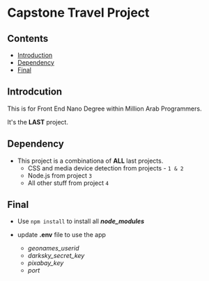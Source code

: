 # Capstone Travel Project

## Contents
- [Introduction](https://github.com/tarikgad/TG-FEND-05-Capstone#Introduction)
- [Dependency](https://github.com/tarikgad/TG-FEND-05-Capstone#Dependency)
- [Final](https://github.com/tarikgad/TG-FEND-05-Capstone#Final)


## Introdcution
This is for Front End Nano Degree within Million Arab Programmers.

It's the **LAST** project.

## Dependency
- This project is a combinationa of **ALL** last projects.
  - CSS and media device detection from projects - `1 & 2`
  - Node.js from project `3`
  - All other stuff from project `4`


## Final
- Use `npm install` to install all ***node_modules***

- update **.env** file to use the app
  - *geonames_userid*
  - *darksky_secret_key*
  - *pixabay_key*
  - *port*

